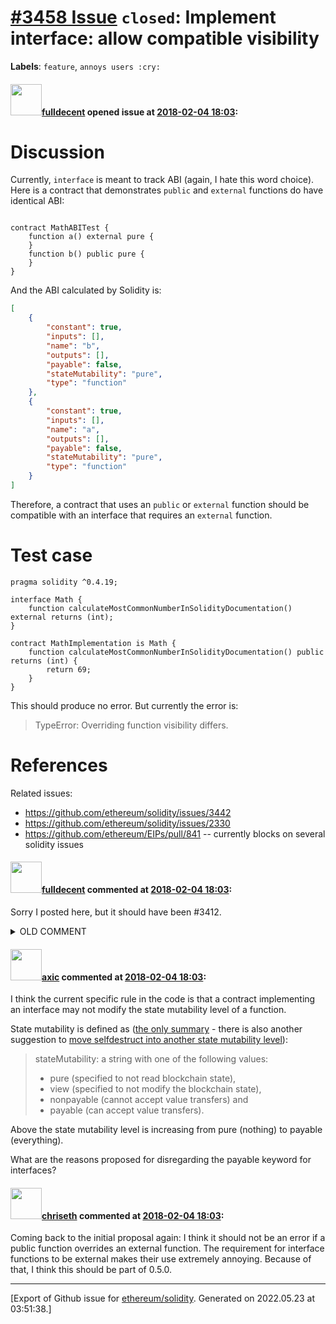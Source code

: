 # [\#3458 Issue](https://github.com/ethereum/solidity/issues/3458) `closed`: Implement interface: allow compatible visibility
**Labels**: `feature`, `annoys users :cry:`


#### <img src="https://avatars.githubusercontent.com/u/382183?u=cc7b2e76c56456ff05e23fa5ca044e4a461b2eb1&v=4" width="50">[fulldecent](https://github.com/fulldecent) opened issue at [2018-02-04 18:03](https://github.com/ethereum/solidity/issues/3458):

# Discussion

Currently, `interface` is meant to track ABI (again, I hate this word choice). Here is a contract that demonstrates `public` and `external` functions do have identical ABI:

```solidity

contract MathABITest {
    function a() external pure {
    }
    function b() public pure {
    }
}
```

And the ABI calculated by Solidity is:

```json
[
	{
		"constant": true,
		"inputs": [],
		"name": "b",
		"outputs": [],
		"payable": false,
		"stateMutability": "pure",
		"type": "function"
	},
	{
		"constant": true,
		"inputs": [],
		"name": "a",
		"outputs": [],
		"payable": false,
		"stateMutability": "pure",
		"type": "function"
	}
]
```

Therefore, a contract that uses an `public` or `external` function should be compatible with an interface that requires an `external` function.

# Test case

```
pragma solidity ^0.4.19;

interface Math {
    function calculateMostCommonNumberInSolidityDocumentation() external returns (int);
}

contract MathImplementation is Math {
    function calculateMostCommonNumberInSolidityDocumentation() public returns (int) {
        return 69;
    }
}
```

This should produce no error. But currently the error is:

> TypeError: Overriding function visibility differs.

# References

Related issues:

* https://github.com/ethereum/solidity/issues/3442
* https://github.com/ethereum/solidity/issues/2330
* https://github.com/ethereum/EIPs/pull/841 -- currently blocks on several solidity issues

#### <img src="https://avatars.githubusercontent.com/u/382183?u=cc7b2e76c56456ff05e23fa5ca044e4a461b2eb1&v=4" width="50">[fulldecent](https://github.com/fulldecent) commented at [2018-02-04 18:03](https://github.com/ethereum/solidity/issues/3458#issuecomment-367173417):

Sorry I posted here, but it should have been #3412.

<details>
<summary>OLD COMMENT</summary>
Also can we please evaluate if this test case should pass or fail:

# Test case 1

```solidity
pragma solidity ^0.4.20;

interface Math {
    function calculateMostCommonNumberInSolidityDocumentation() external payable returns (int);
}

contract MathImplementation is Math {
    function calculateMostCommonNumberInSolidityDocumentation() external returns (int) {
        return 69;
    }
}
```

# Test case 2

```solidity
pragma solidity ^0.4.20;

interface Math {
    function calculateMostCommonNumberInSolidityDocumentation() external returns (int);
}

contract MathImplementation is Math {
    function calculateMostCommonNumberInSolidityDocumentation() external payable returns (int) {
        return 69;
    }
}
```

# Discussion

In the discussion of the deed/NFT/DAR standard https://github.com/ethereum/EIPs/pull/841 we have specified which functions are payable and which are not. The 0x team argues that it is not in scope for a standard (an interface) to specify whether functions are payable.

I think this discussion has wider applicability in the Solidity ecosystem so I have brought it here.
</details>

#### <img src="https://avatars.githubusercontent.com/u/20340?v=4" width="50">[axic](https://github.com/axic) commented at [2018-02-04 18:03](https://github.com/ethereum/solidity/issues/3458#issuecomment-367177446):

I think the current specific rule in the code is that a contract implementing an interface may not modify  the state mutability level of a function.

State mutability is defined as ([the only summary](http://solidity.readthedocs.io/en/develop/abi-spec.html?highlight=payable#json) - there is also another suggestion to [move selfdestruct into another state mutability level](https://github.com/ethereum/solidity/issues/3221)):

> stateMutability: a string with one of the following values:
> - pure (specified to not read blockchain state),
> - view (specified to not modify the blockchain state),
> - nonpayable (cannot accept value transfers) and
> - payable (can accept value transfers).

Above the state mutability level is increasing from pure (nothing) to payable (everything).

What are the reasons proposed for disregarding the payable keyword for interfaces?

#### <img src="https://avatars.githubusercontent.com/u/9073706?v=4" width="50">[chriseth](https://github.com/chriseth) commented at [2018-02-04 18:03](https://github.com/ethereum/solidity/issues/3458#issuecomment-371155926):

Coming back to the initial proposal again: I think it should not be an error if a public function overrides an external function. The requirement for interface functions to be external makes their use extremely annoying. Because of that, I think this should be part of 0.5.0.


-------------------------------------------------------------------------------



[Export of Github issue for [ethereum/solidity](https://github.com/ethereum/solidity). Generated on 2022.05.23 at 03:51:38.]
